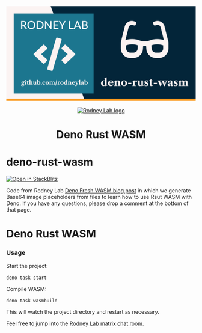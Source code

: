 <img src="../../images/rodneylab-github-deno-rust-wasm.png" alt="Rodney Lab deno-rust-wasm Github banner">

<p align="center">
  <a aria-label="Open Rodney Lab site" href="https://rodneylab.com" rel="nofollow noopener noreferrer">
    <img alt="Rodney Lab logo" src="https://rodneylab.com/assets/icon.png" width="60" />
  </a>
</p>
<h1 align="center">
  Deno Rust WASM
</h1>

# deno-rust-wasm

[![Open in StackBlitz](https://developer.stackblitz.com/img/open_in_stackblitz.svg)](https://stackblitz.com/github/rodneylab/deno/demos/deno-rust-wasm)

Code from Rodney Lab
<a aria-label="Open Rodney Lab blog post on trying out Deno fresh" href="https://rodneylab.com/deno-fresh-wasm/">Deno Fresh WASM blog post</a> in which we generate Base64 image placeholders from files to learn how to use Rsut WASM with Deno. If you have any questions, please drop a comment
at the bottom of that page.

# Deno Rust WASM

### Usage

Start the project:

```shell
deno task start
```

Compile WASM:

```shell
deno task wasmbuild
```

This will watch the project directory and restart as necessary.

Feel free to jump into the
[Rodney Lab matrix chat room](https://matrix.to/#/%23rodney:matrix.org).
